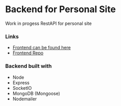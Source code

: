 # Backend for Personal Site

Work in progess RestAPI for personal site

### Links

- [Frontend can be found here](https://michaelrendall.co.uk/)
- [Frontend Repo](https://github.com/MichaelRendall/personal)

### Backend built with

- Node
- Express
- SocketIO
- MongoDB (Mongoose)
- Nodemailer
